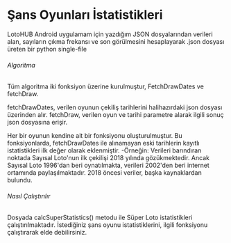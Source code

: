 # Şans Oyunları İstatistikleri
LotoHUB Android uygulamam için yazdığım JSON dosyalarından verileri alan, sayıların çıkma frekansı ve son görülmesini hesaplayarak .json dosyası üreten bir python single-file

###### Algoritma

Tüm algoritma iki fonksiyon üzerine kurulmuştur, FetchDrawDates ve fetchDraw.

fetchDrawDates, verilen oyunun çekiliş tarihlerini halihazırdaki json dosyası üzerinden alır.
fetchDraw, verilen oyun ve tarihi parametre alarak ilgili sonuç json dosyasına erişir. 

Her bir oyunun kendine ait bir fonksiyonu oluşturulmuştur.
Bu fonksiyonlarda, fetchDrawDates ile alınamayan eski tarihlerin kayıtlı istatistikleri ilk değer olarak eklenmiştir.
-Örneğin: Verileri barındıran noktada Sayısal Loto'nun ilk çekilişi 2018 yılında gözükmektedir. Ancak Sayısal Loto 1996'dan beri oynatılmakta, verileri 2002'den beri internet ortamında paylaşılmaktadır. 2018 öncesi veriler, başka kaynaklardan bulundu.

###### Nasıl Çalıştırılır

Dosyada calcSuperStatistics() metodu ile Süper Loto istatistikleri çalıştırılmaktadır.
İstediğiniz şans oyunu istatistiklerini, ilgili fonksiyonu çalıştırarak elde debilirsiniz.

